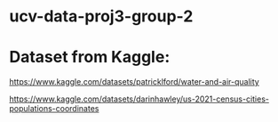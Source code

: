 # ucv-data-proj3-group-2

# Dataset from Kaggle:

https://www.kaggle.com/datasets/patricklford/water-and-air-quality

https://www.kaggle.com/datasets/darinhawley/us-2021-census-cities-populations-coordinates